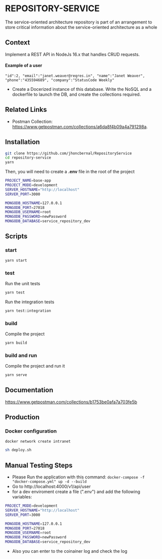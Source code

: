 # REPOSITORY-SERVICE

The service-oriented architecture repository is part of an arrangement to store critical information about the service-oriented architecture as a whole

## Context

Implement a REST API in NodeJs 16.x that handles CRUD requests.

#### Example of a user

`"id":2, "email":"janet.weaver@reqres.in", "name":"Janet Weaver", "phone":"435594689", "company":"StatusCode Weekly"`

- Create a Docerized instance of this database. Write the NoSQL and a dockerfile to launch the DB, and create the collections required.

## Related Links

- Postman Collection: https://www.getpostman.com/collections/a6da8f4b09a4a791298a.

## Installation

```bash
git clone https://github.com/jhoncbernal/RepositoryService
cd repository-service
yarn
```

Then, you will need to create a **.env** file in the root of the project

```bash
PROJECT_NAME=base-app
PROJECT_MODE=development
SERVER_HOSTNAME="http://localhost"
SERVER_PORT=3000

MONGODB_HOSTNAME=127.0.0.1
MONGODB_PORT=27018
MONGODB_USERNAME=root
MONGODB_PASSWORD=newPassword
MONGODB_DATABASE=service_repository_dev
```

## Scripts

### start

```bash
yarn start
```

### test

Run the unit tests

```bash
yarn test
```

Run the integration tests

```bash
yarn test:integration
```

### build

Compile the project

```bash
yarn build
```

### build and run

Compile the project and run it

```bash
yarn serve
```

## Documentation

https://www.getpostman.com/collections/b1753be0afa7a703fe5b

## Production

### Docker configuration

```bash
docker network create intranet

sh deploy.sh
```

## Manual Testing Steps

- Please Run the application with this command: `docker-compose -f "docker-compose.yml" up -d --build`
- Go to http://localhost:4000/v1/api/user
- for a dev enviroment create a file (".env") and add the following variables:

```bash PROJECT_NAME=base-app
PROJECT_MODE=development
SERVER_HOSTNAME="http://localhost"
SERVER_PORT=3000

MONGODB_HOSTNAME=127.0.0.1
MONGODB_PORT=27018
MONGODB_USERNAME=root
MONGODB_PASSWORD=newPassword
MONGODB_DATABASE=service_repository_dev
```

- Also you can enter to the coinainer log and check the log
